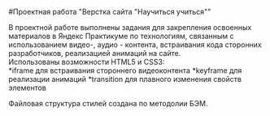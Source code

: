 #Проектная работа "Верстка сайта "Научиться учиться""

В проектной работе выполнены задания для закрепления освоенных материалов в Яндекс Практикуме по технологиям, связанным с использованием видео-, аудио - контента, встраивания кода сторонних разработчиков, реализацией анимаций на сайте.  
Использованы возможности HTML5 и CSS3:  
*iframe для встраивания стороннего видеоконтента
*keyframe для реализации анимаций
*transition для плавного изменения свойств элементов  

Файловая структура стилей создана по методолии БЭМ.


